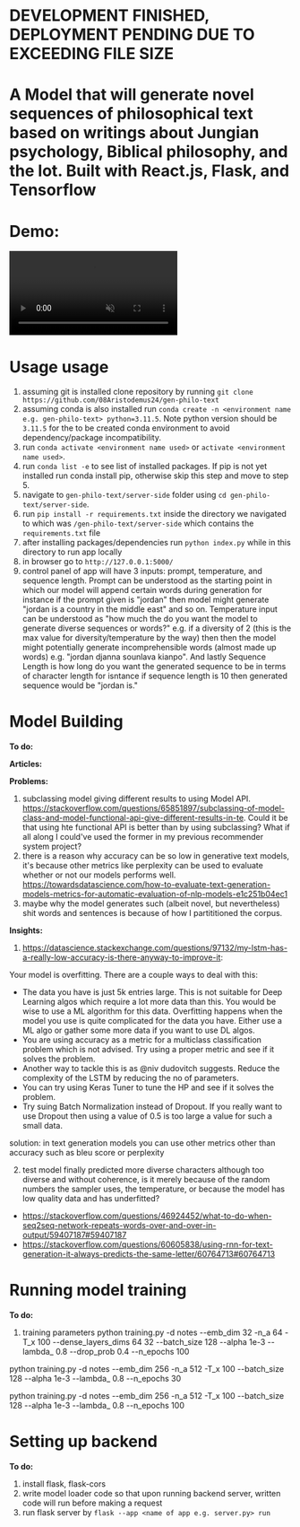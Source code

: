 # **DEVELOPMENT FINISHED, DEPLOYMENT PENDING DUE TO EXCEEDING FILE SIZE**

# A Model that will generate novel sequences of philosophical text based on writings about Jungian psychology, Biblical philosophy, and the lot. Built with React.js, Flask, and Tensorflow

# Demo:
<video autoplay muted loop src="demo%20video.mp4" controls title="Title"></video>

# Usage usage
1. assuming git is installed clone repository by running `git clone https://github.com/08Aristodemus24/gen-philo-text`
2. assuming conda is also installed run `conda create -n <environment name e.g. gen-philo-text> python=3.11.5`. Note python version should be `3.11.5` for the to be created conda environment to avoid dependency/package incompatibility.
3. run `conda activate <environment name used>` or `activate <environment name used>`.
4. run `conda list -e` to see list of installed packages. If pip is not yet installed run conda install pip, otherwise skip this step and move to step 5.
5. navigate to `gen-philo-text/server-side` folder using `cd gen-philo-text/server-side`.
5. run `pip install -r requirements.txt` inside the directory we navigated to which was `/gen-philo-text/server-side` which contains the `requirements.txt` file
6. after installing packages/dependencies run `python index.py` while in this directory to run app locally
7. in browser go to `http://127.0.0.1:5000/`
8. control panel of app will have 3 inputs: prompt, temperature, and sequence length. Prompt can be understood as the starting point in which our model will append certain words during generation for instance if the prompt given is "jordan" then model might generate "jordan is a country in the middle east" and so on. Temperature input can be understood as "how much the do you want the model to generate diverse sequences or words?" e.g. if a diversity of 2 (this is the max value for diversity/temperature by the way) then then the model might potentially generate incomprehensible words (almost made up words) e.g. "jordan djanna sounlava kianpo". And lastly Sequence Length is how long do you want the generated sequence to be in terms of character length for isntance if sequence length is 10 then generated sequence would be "jordan is."

# Model Building
**To do:**

**Articles:**

**Problems:**
1. subclassing model giving different results to using Model API. https://stackoverflow.com/questions/65851897/subclassing-of-model-class-and-model-functional-api-give-different-results-in-te. Could it be that using hte functional API is better than by using subclassing? What if all along I could've used the former in my previous recommender system project?
2. there is a reason why accuracy can be so low in generative text models, it's because other metrics like perplexity can be used to evaluate whether or not our models performs well. https://towardsdatascience.com/how-to-evaluate-text-generation-models-metrics-for-automatic-evaluation-of-nlp-models-e1c251b04ec1
3. maybe why the model generates such (albeit novel, but nevertheless) shit words and sentences is because of how I partititioned the corpus.

**Insights:**
1. https://datascience.stackexchange.com/questions/97132/my-lstm-has-a-really-low-accuracy-is-there-anyway-to-improve-it:

Your model is overfitting. There are a couple ways to deal with this:
* The data you have is just 5k entries large. This is not suitable for Deep Learning algos which require a lot more data than this. You would be wise to use a ML algorithm for this data. Overfitting happens when the model you use is quite complicated for the data you have. Either use a ML algo or gather some more data if you want to use DL algos.
* You are using accuracy as a metric for a multiclass classification problem which is not advised. Try using a proper metric and see if it solves the problem.
* Another way to tackle this is as @niv dudovitch suggests. Reduce the complexity of the LSTM by reducing the no of parameters.
* You can try using Keras Tuner to tune the HP and see if it solves the problem.
* Try suing Batch Normalization instead of Dropout. If you really want to use Dropout then using a value of 0.5 is too large a value for such a small data.

solution: in text generation models you can use other metrics other than accuracy such as bleu score or perplexity

2. test model finally predicted more diverse characters although too diverse and without coherence, is it merely because of the random numbers the sampler uses, the temperature, or because the model has low quality data and has underfitted?

* https://stackoverflow.com/questions/46924452/what-to-do-when-seq2seq-network-repeats-words-over-and-over-in-output/59407187#59407187
* https://stackoverflow.com/questions/60605838/using-rnn-for-text-generation-it-always-predicts-the-same-letter/60764713#60764713



# Running model training
**To do:**
1. training parameters
python training.py -d notes --emb_dim 32 -n_a 64 -T_x 100 --dense_layers_dims 64 32 --batch_size 128 --alpha 1e-3 --lambda_ 0.8 --drop_prob 0.4 --n_epochs 100

python training.py -d notes --emb_dim 256 -n_a 512 -T_x 100 --batch_size 128 --alpha 1e-3 --lambda_ 0.8 --n_epochs 30

python training.py -d notes --emb_dim 256 -n_a 512 -T_x 100 --batch_size 128 --alpha 1e-3 --lambda_ 0.8 --n_epochs 100


# Setting up backend
**To do:**
1. install flask, flask-cors
2. write model loader code so that upon running backend server, written code will run before making a request
3. run flask server by `flask --app <name of app e.g. server.py> run`
